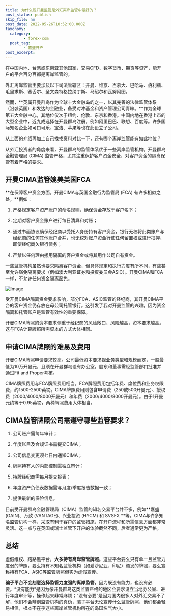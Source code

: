 ```yaml
---
title: 为什么说开曼监管是外汇离岸监管中最好的？
post_status: publish
skip_file: no
post_date: 2022-05-26T10:52:00.000Z
taxonomy:
  category:
        - forex-com
  post_tag:
        - 嘉盛开户
post_excerpt: 
---
```

在中国内地、台湾或东南亚其他国家，交易CFD、数字货币、期货等资产，能开户的平台百分百都是离岸监管的。

外汇离岸监管主要涉及以下司法管辖区：开曼、维京、百慕大、巴哈马、伯利兹、毛里求斯、塞舌尔、圣文森特格拉纳丁斯、马绍尔和瓦努阿图。

然而，**英属开曼群岛作为全球十大金融岛屿之一，以其完善的法律监管体系（沿袭英国）和发达的金融业，备受对冲基金和资产管理公司青睐。**作为全球第五大金融中心，其地位仅次于纽约、伦敦、东京和香港。中国内地在香港上市的大型企业中，近九成选择在开曼群岛注册，例如阿里巴巴、联想、百度等。许多国际知名企业如可口可乐、宝洁、苹果等也在此设立子公司。

从上面的介绍再加上自己找找资料对比一下，还有哪个离岸监管能有如此地位？

从外汇投资者的角度来看，开曼群岛的监管体系优于一些离岸监管机构。开曼群岛金融管理局 (CIMA) 监管严格，尤其注重保护客户资金安全，对客户资金的隔离保管有着严格的要求。

## 开曼CIMA监管媲美英国FCA

**在保障客户资金方面，开曼CIMA与英国金融行为监管局 (FCA) 有许多相似之处，**例如：

1. 严格规定客户资产账户的命名规则，确保资金存放于客户名下；

1. 定期对客户资金账户进行每日清算和对账；

1. 通过书面协议确保经纪商以受托人身份持有客户资金，银行无权将此类账户与经纪商的任何其他账户合并，也无权对账户资金行使任何留置权或进行扣押，即使经纪商欠银行债务；

1. 严禁以任何理由挪用隔离的客户资金或将其用作公司自有资金。

一些监管机构虽然也要求隔离客户资金，但具体规定和执行力度有所不同，有些甚至允许豁免隔离要求（例如澳大利亚证券和投资委员会ASIC）。开曼CIMA和FCA一样，不允许任何资金隔离豁免。

![Image](https://prod-files-secure.s3.us-west-2.amazonaws.com/39ed1227-6d7d-4570-be36-9ccd4a2c4241/bd849744-3fcb-4a37-8312-357962c8f065/image.png?X-Amz-Algorithm=AWS4-HMAC-SHA256&X-Amz-Content-Sha256=UNSIGNED-PAYLOAD&X-Amz-Credential=ASIAZI2LB4662AAYWBV4%2F20250801%2Fus-west-2%2Fs3%2Faws4_request&X-Amz-Date=20250801T161343Z&X-Amz-Expires=3600&X-Amz-Security-Token=IQoJb3JpZ2luX2VjEMj%2F%2F%2F%2F%2F%2F%2F%2F%2F%2FwEaCXVzLXdlc3QtMiJHMEUCIQCr3gm7Kh2bivwNgE6YtB8VybwkcZT23UMV7xKrKRFLOAIgH9rVkNWG5pzDBfVoldKxEEF2xdlrCO0a59p5lPDjvkQqiAQI8f%2F%2F%2F%2F%2F%2F%2F%2F%2F%2FARAAGgw2Mzc0MjMxODM4MDUiDNFXq3bzUQHAkzYxbyrcA%2F%2BTQEMPsJ8ACtiOKxIYCGH%2BxE%2BkLcQeZoWSoG4oUrv0q%2BWiXqzz2P5EjMpZMWi0fTdVoTLF7aJoEJF%2FnpWBUdyBolMZ1hTPXhuFjZn7ms33te83ZYEcAzLI9J8pea7NlgjrBd2zVXZjfeJPxQGdx%2BsMbK1DUFyXCfgcMgxKuUSsM2%2FTszf33MKyTeG9%2B9bizzm%2FkLlYy4hX8ktAEIOyxxJeNJq8l84eRulokhShajvb0zA1RNJAWRTZrTRo0uumBq0VDr8kTX2f2fSk9D2Z5z26Hk6j%2FUydVWb7o3iH%2FsGtmycu8HoO253FhU09ceJDU%2BMlrZBSSx9hNMP803NN%2FQ7i%2FPj7uT4eLbMntiCAjmcjyHHHxlC%2FPd4mraNyvBTJKDjAaDrJrJHnWswHn4OsSS11%2F1%2BWDkIuQV0kokKNG%2FXzaXx8qniJWOt6UCoeMx%2FWpdqa%2FQHVYODanr7DG%2BY04i1xu1wI28lKa2a54sQl0MB95kbb6JKJKd%2FKL7G4oymUyRqBEZB%2FZbDul2qILAyX4nBHDoRr6cYy8rt25X5MfQ3FkWUpvIcb5tyo0zLY1D2j%2F09VXXb9LXI%2FOPIOujBwUHx946KLLIRkyqTcMeko49zMyYGmt5ZwXZRZ8InDMMG7s8QGOqUBXn5WiQGiWxhOVgWUrrmOAiGehyiJaCrJoJhHE%2BGlG%2FIjienO6JRZ1m61yjdCjJp8lLUeWKoEVXPVHYIuMinmkTc0LDRsx0MyZ1dB5SJNHuLJcvjabqVMsSoy75Fi2YSJgsXuXIFgez5yOt0gU6fSZCi7VfDh4MmDf0ObGoZNPYcWr%2FzEz0ZnnEMLS54tgoZPvSpvb%2BcD%2B7ywCpuh4nnTLcfFfIlA&X-Amz-Signature=ea2086fa7c2151e6dbc07c2fefdd7bb56a4a6556001f47a9df581feb1dd0a6d2&X-Amz-SignedHeaders=host&x-amz-checksum-mode=ENABLED&x-id=GetObject)

受开曼CIMA隔离资金要求影响，部分FCA、ASIC监管的经纪商，其开曼CIMA平台的客户资金仍存放在母公司托管银行。这引发了我对开曼监管的兴趣，因为资金隔离和托管账户是监管有效性的重要保障。

开曼CIMA牌照的资本要求侧重于经纪商的风险敞口，风险越高，资本要求越高。这与FCA计算牌照所需资本的方式大体相同。

## **申请CIMA牌照的难易及费用**

开曼CIMA牌照申请要求较高。公司最低资本要求视业务类型和规模而定，一般最低为10万开曼元，且须在开曼群岛设有办公室，股东和董事需经监管部门批准并通过Fit and Proper考核。

CIMA牌照费用与FCA牌照费用相当。FCA牌照费用包括年费、席位费和业务权限费，约1500-2500英镑。CIMA牌照费用则包含申请费（250或500开曼元）、授权费（2000/4000/8000开曼元）和年费（2000/4000/8000开曼元）。由于1开曼元约等于0.95英镑，两种牌照费用大体相当。

## CIMA监管牌照公司需遵守哪些监管要求？

1. 公司账户需每年审计；

1. 年度账目及合规证书需提交CIMA；

1. 公司信息变更须七日内通知CIMA；

1. 牌照持有人的内部控制需独立审计；

1. 持牌经纪商需每月提交报表；

1. 年度资产负债表数据需与月度/季度报告数据一致；

1. 提供最新的保险信息。

目前受开曼群岛金融管理局（CIMA）监管的知名交易平台并不多，例如**嘉盛 (GAIN)、万致 (VANTAGE)、兴业投资 (HYCM) 和 SVSFX **等。CIMA与许多知名监管机构一样，采取有利于客户的监管措施，在开户流程和所需信息方面都非常灵活。这一点与在英国或瑞士监管下开户的体验截然不同，后者通常更为严格。

## 总结

虚假维权、跑路黑平台，**大多持有离岸监管牌照**。这些平台要么只有单一且监管力度弱的牌照，要么持有不知名监管机构（如爱沙尼亚、印尼）颁发的牌照，要么宣称持有FCA、ASIC等监管牌照但实为虚假宣传。

**骗子平台不会刻意选择监管力度强的离岸监管**，因为既没有能力，也没有必要。“没有能力”是因为像开曼群岛这类监管严格的地区会要求设立当地办公室、进行年度审计等，操作起来非常麻烦；“没有必要”是因为国内很多人对外汇交易不了解，他们不会辨别监管机构的真伪，骗子平台无论宣传什么监管牌照，他们都会轻易相信，根本不在乎这些离岸监管机构所在的岛国名气大小。